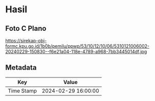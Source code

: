 # Hasil

## Foto C Plano

https://sirekap-obj-formc.kpu.go.id/1b0b/pemilu/ppwp/53/10/12/10/06/5310121006002-20240229-150830--f6e21a04-118e-4789-a968-7bb3445014df.jpg


## Metadata

| Key        | Value               |
| ---------- | ------------------- |
| Time Stamp | 2024-02-29 16:00:00 |



